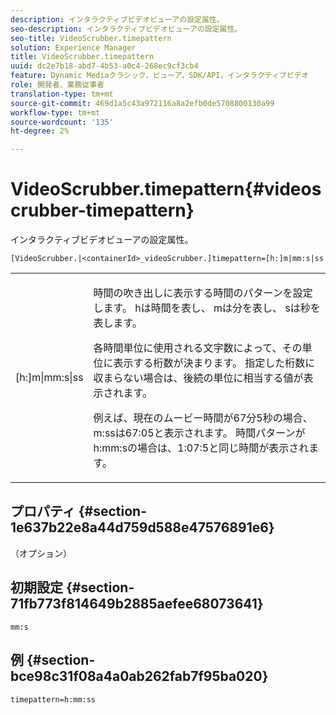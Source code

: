 ```yaml
---
description: インタラクティブビデオビューアの設定属性。
seo-description: インタラクティブビデオビューアの設定属性。
seo-title: VideoScrubber.timepattern
solution: Experience Manager
title: VideoScrubber.timepattern
uuid: dc2e7b18-abd7-4b53-a0c4-268ec9cf3cb4
feature: Dynamic Mediaクラシック，ビューア，SDK/API，インタラクティブビデオ
role: 開発者、業務従事者
translation-type: tm+mt
source-git-commit: 469d1a5c43a972116a8a2efb0de5708800130a99
workflow-type: tm+mt
source-wordcount: '135'
ht-degree: 2%

---
```



# VideoScrubber.timepattern{#videoscrubber-timepattern}

インタラクティブビデオビューアの設定属性。

`[VideoScrubber.|<containerId>_videoScrubber.]timepattern=[h:]m|mm:s|ss`

<table id="table_441553CD34C94A58A9D7CBF772DEDDB6"> 
 <tbody> 
  <tr> 
   <td colname="col1"> <p> <span class="codeph"> [h:]m|mm:s|ss</span> </p> </td> 
   <td colname="col2"> <p> 時間の吹き出しに表示する時間のパターンを設定します。<span class="codeph"> h</span>は時間を表し、<span class="codeph"> m</span>は分を表し、<span class="codeph"> s</span>は秒を表します。 </p> <p>各時間単位に使用される文字数によって、その単位に表示する桁数が決まります。 指定した桁数に収まらない場合は、後続の単位に相当する値が表示されます。 </p> <p>例えば、現在のムービー時間が67分5秒の場合、<span class="codeph"> m:ss</span>は67:05と表示されます。 時間パターンが<span class="codeph"> h:mm:s</span>の場合は、1:07:5と同じ時間が表示されます。 </p> </td> 
  </tr> 
 </tbody> 
</table>

## プロパティ {#section-1e637b22e8a44d759d588e47576891e6}

（オプション）

## 初期設定 {#section-71fb773f814649b2885aefee68073641}

`mm:s`

## 例 {#section-bce98c31f08a4a0ab262fab7f95ba020}

```
timepattern=h:mm:ss
```

